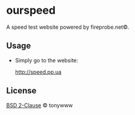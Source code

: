 # ourspeed
A speed test website powered by fireprobe.net©.

## Usage

* Simply go to the website:

  http://speed.pp.ua


## License
[BSD 2-Clause](LICENSE.txt) © tonywww

